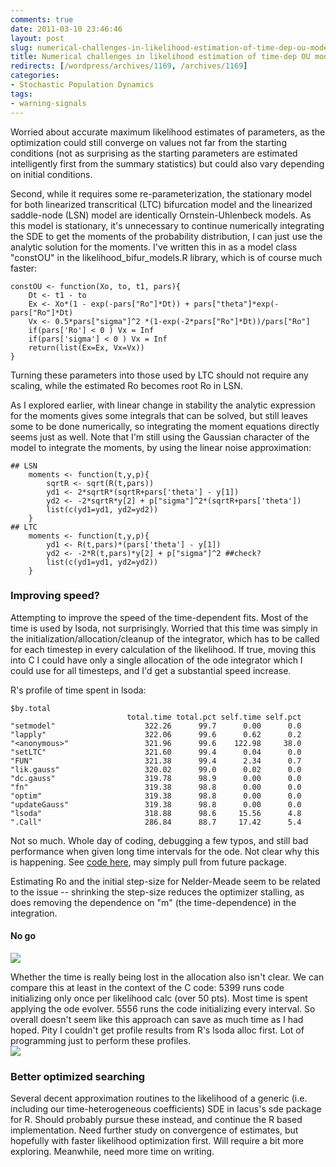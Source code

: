 ```yaml
---
comments: true
date: 2011-03-10 23:46:46
layout: post
slug: numerical-challenges-in-likelihood-estimation-of-time-dep-ou-models
title: Numerical challenges in likelihood estimation of time-dep OU models
redirects: [/wordpress/archives/1169, /archives/1169]
categories:
- Stochastic Population Dynamics
tags:
- warning-signals
---
```


Worried about accurate maximum likelihood estimates of parameters, as the optimization could still converge on values not far from the starting conditions (not as surprising as the starting parameters are estimated intelligently first from the summary statistics) but could also vary depending on initial conditions.  

Second, while it requires some re-parameterization, the stationary model for both linearized transcritical (LTC) bifurcation model and the linearized saddle-node (LSN) model are identically Ornstein-Uhlenbeck models.  As this model is stationary, it's unnecessary to continue numerically integrating the SDE to get the moments of the probability distribution, I can just use the analytic solution for the moments.  I've written this in as a model class "constOU" in the likelihood_bifur_models.R library, which is of course much faster:


    
    
    constOU <- function(Xo, to, t1, pars){
    	Dt <- t1 - to
    	Ex <- Xo*(1 - exp(-pars["Ro"]*Dt)) + pars["theta"]*exp(-pars["Ro"]*Dt) 
    	Vx <- 0.5*pars["sigma"]^2 *(1-exp(-2*pars["Ro"]*Dt))/pars["Ro"]
    	if(pars['Ro'] < 0 ) Vx = Inf 
    	if(pars['sigma'] < 0 ) Vx = Inf 
    	return(list(Ex=Ex, Vx=Vx))
    }
    


Turning these parameters into those used by LTC should not require any scaling, while the estimated Ro becomes root Ro in LSN.  

As I explored earlier, with linear change in stability the analytic expression for the moments gives some integrals that can be solved, but still leaves some to be done numerically, so integrating the moment equations directly seems just as well.  Note that I'm still using the Gaussian character of the model to integrate the moments, by using the linear noise approximation:

    
    
    ## LSN
    	moments <- function(t,y,p){ 
    		sqrtR <- sqrt(R(t,pars)) 
    		yd1 <- 2*sqrtR*(sqrtR+pars['theta'] - y[1]) 
    		yd2 <- -2*sqrtR*y[2] + p["sigma"]^2*(sqrtR+pars['theta'])
    		list(c(yd1=yd1, yd2=yd2))
    	}
    ## LTC
    	moments <- function(t,y,p){ 
    		yd1 <- R(t,pars)*(pars['theta'] - y[1]) 
    		yd2 <- -2*R(t,pars)*y[2] + p["sigma"]^2 ##check?
    		list(c(yd1=yd1, yd2=yd2))
    	}
    
    






###  Improving speed? 


Attempting to improve the speed of the time-dependent fits.  Most of the time is used by lsoda, not surprisingly.  Worried that this time was simply in the initialization/allocation/cleanup of the integrator, which has to be called for each timestep in every calculation of the likelihood.  If true, moving this into C I could have only a single allocation of the ode integrator which I could use for all timesteps, and I'd get a substantial speed increase.  

R's profile of time spent in lsoda:


    
    
    $by.total
                              total.time total.pct self.time self.pct
    "setmodel"                    322.26      99.7      0.00      0.0
    "lapply"                      322.06      99.6      0.62      0.2
    "<anonymous>"                 321.96      99.6    122.98     38.0
    "setLTC"                      321.60      99.4      0.04      0.0
    "FUN"                         321.38      99.4      2.34      0.7
    "lik.gauss"                   320.02      99.0      0.02      0.0
    "dc.gauss"                    319.78      98.9      0.00      0.0
    "fn"                          319.38      98.8      0.00      0.0
    "optim"                       319.38      98.8      0.00      0.0
    "updateGauss"                 319.38      98.8      0.00      0.0
    "lsoda"                       318.88      98.6     15.56      4.8
    ".Call"                       286.84      88.7     17.42      5.4
    



Not so much.  Whole day of coding, debugging a few typos, and still bad performance when given long time intervals for the ode.  Not clear why this is happening.  See [code here](https://github.com/cboettig/structured-populations/commit/57b3ef3b9272bb656006b227ad7809e6d9bcb865), may simply pull from future package.  

Estimating Ro and the initial step-size for Nelder-Meade seem to be related to the issue -- shrinking the step-size reduces the optimizer stalling, as does removing the dependence on "m" (the time-dependence) in the integration.  




####  No go 


![]( http://farm6.staticflickr.com/5258/5517529987_8f209d24a8_o.png )




Whether the time is really being lost in the allocation also isn't clear.  We can compare this at least in the context of the C code:  5399 runs code initializing only once per likelihood calc (over 50 pts).  Most time is spent applying the ode evolver.  5556 runs the code initializing every interval.  So overall doesn't seem like this approach can save as much time as I had hoped. Pity I couldn't get profile results from R's lsoda alloc first.  Lot of programming just to perform these profiles.  
![]( http://farm6.staticflickr.com/5091/5518135110_0783b062e0_o.png )








###  Better optimized searching 


Several decent approximation routines to the likelihood of a generic (i.e. including our time-heterogeneous coefficients) SDE in Iacus's sde package for R.  Should probably pursue these instead, and continue the R based implementation.  Need further study on convergence of estimates, but hopefully with faster likelihood optimization first.  Will require a bit more exploring.  Meanwhile, need more time on writing.  



